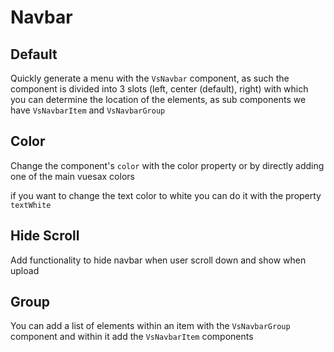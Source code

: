 # Navbar

<card>

## Default

Quickly generate a menu with the `VsNavbar` component, as such the component is divided into 3 slots (left, center (default), right) with which you can determine the location of the elements, as sub components we have `VsNavbarItem` and `VsNavbarGroup`

</card>

<card subtitle="Color">

## Color

Change the component's `color` with the color property or by directly adding one of the main vuesax colors

if you want to change the text color to white you can do it with the property `textWhite`

</card>

<card subtitle="HideScroll">

## Hide Scroll

Add functionality to hide navbar when user scroll down and show when upload

</card>

<card subtitle="Group">

## Group

You can add a list of elements within an item with the `VsNavbarGroup` component and within it add the `VsNavbarItem` components

</card>

<script setup>
import Api from "../../../theme/global-components/template/API.tsx"
</script>

<Api/>
